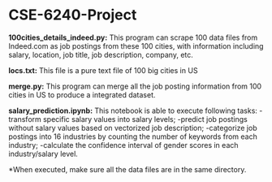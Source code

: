 # CSE-6240-Project

<b>100cities_details_indeed.py:</b> This program can scrape 100 data files from Indeed.com as job postings from these 100 cities, with information including salary, location, job title,
job description, company, etc.

<b>locs.txt:</b> This file is a pure text file of 100 big cities in US

<b>merge.py:</b> This program can merge all the job posting information from 100 cities in US to produce a integrated dataset. 

<b>salary_prediction.ipynb:</b> This notebook is able to execute following tasks:
-transform specific salary values into salary levels;
-predict job postings without salary values based on vectorized job description;
-categorize job postings into 16 industries by counting the number of keywords from each industry;
-calculate the confidence interval of gender scores in each industry/salary level.

*When executed, make sure all the data files are in the same directory.
